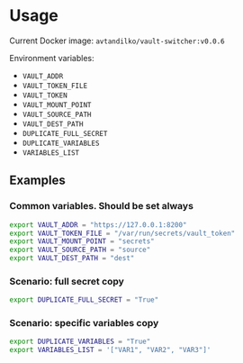 # Usage

Current Docker image: `avtandilko/vault-switcher:v0.0.6`

Environment variables:

* `VAULT_ADDR`
* `VAULT_TOKEN_FILE`
* `VAULT_TOKEN`
* `VAULT_MOUNT_POINT`
* `VAULT_SOURCE_PATH`
* `VAULT_DEST_PATH`
* `DUPLICATE_FULL_SECRET`
* `DUPLICATE_VARIABLES`
* `VARIABLES_LIST`

## Examples

### Common variables. Should be set always

```sh
export VAULT_ADDR = "https://127.0.0.1:8200"
export VAULT_TOKEN_FILE = "/var/run/secrets/vault_token"
export VAULT_MOUNT_POINT = "secrets"
export VAULT_SOURCE_PATH = "source"
export VAULT_DEST_PATH = "dest"
```

### Scenario: full secret copy

```sh
export DUPLICATE_FULL_SECRET = "True"
```

### Scenario: specific variables copy

```sh
export DUPLICATE_VARIABLES = "True"
export VARIABLES_LIST = '["VAR1", "VAR2", "VAR3"]'
```
